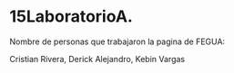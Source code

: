 # 15LaboratorioA.
Nombre de personas que trabajaron la pagina de FEGUA:

Cristian Rivera, Derick Alejandro, Kebin Vargas
